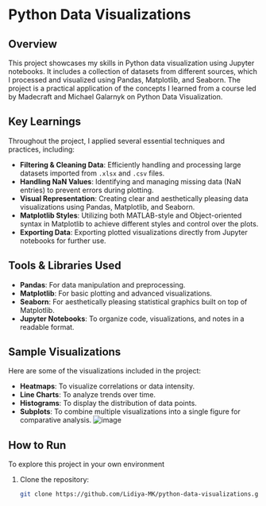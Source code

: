 # Python Data Visualizations

## Overview
This project showcases my skills in Python data visualization using Jupyter notebooks. It includes a collection of datasets from different sources, which I processed and visualized using Pandas, Matplotlib, and Seaborn. The project is a practical application of the concepts I learned from a course led by Madecraft and Michael Galarnyk on Python Data Visualization.

## Key Learnings
Throughout the project, I applied several essential techniques and practices, including:

- **Filtering & Cleaning Data**: Efficiently handling and processing large datasets imported from `.xlsx` and `.csv` files.
- **Handling NaN Values**: Identifying and managing missing data (NaN entries) to prevent errors during plotting. 
- **Visual Representation**: Creating clear and aesthetically pleasing data visualizations using Pandas, Matplotlib, and Seaborn.
- **Matplotlib Styles**: Utilizing both MATLAB-style and Object-oriented syntax in Matplotlib to achieve different styles and control over the plots.
- **Exporting Data**: Exporting plotted visualizations directly from Jupyter notebooks for further use.

## Tools & Libraries Used
- **Pandas**: For data manipulation and preprocessing.
- **Matplotlib**: For basic plotting and advanced visualizations.
- **Seaborn**: For aesthetically pleasing statistical graphics built on top of Matplotlib.
- **Jupyter Notebooks**: To organize code, visualizations, and notes in a readable format.

## Sample Visualizations
Here are some of the visualizations included in the project:

- **Heatmaps**: To visualize correlations or data intensity.
- **Line Charts**: To analyze trends over time.
- **Histograms**: To display the distribution of data points.
- **Subplots**: To combine multiple visualizations into a single figure for comparative analysis.
  ![image](https://github.com/user-attachments/assets/f9eabd1f-5bb7-4875-97ad-a62da40b1f84)


## How to Run
To explore this project in your own environment

1. Clone the repository:
   ```bash
   git clone https://github.com/Lidiya-MK/python-data-visualizations.git

